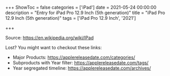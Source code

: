 +++
ShowToc = false
categories = ['iPad']
date = 2021-05-24 00:00:00
description = "Entry for iPad Pro 12.9 Inch (5th generation)"
title = "iPad Pro 12.9 Inch (5th generation)"
tags = ['iPad Pro 12.9 Inch', '2021']

+++

Source: https://en.wikipedia.org/wiki/IPad

Lost?
You might want to checkout these links:
- Major Products: https://applereleasedate.com/categories/
- Subproducts with Year filter: https://applereleasedate.com/tags/
- Year segregated timeline: https://applereleasedate.com/archives/

